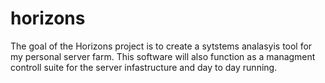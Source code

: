 
# horizons

The goal of the Horizons project is to create a sytstems analasyis tool for my personal server farm. This software will also function as a managment controll suite for the server infastructure and day to day running.